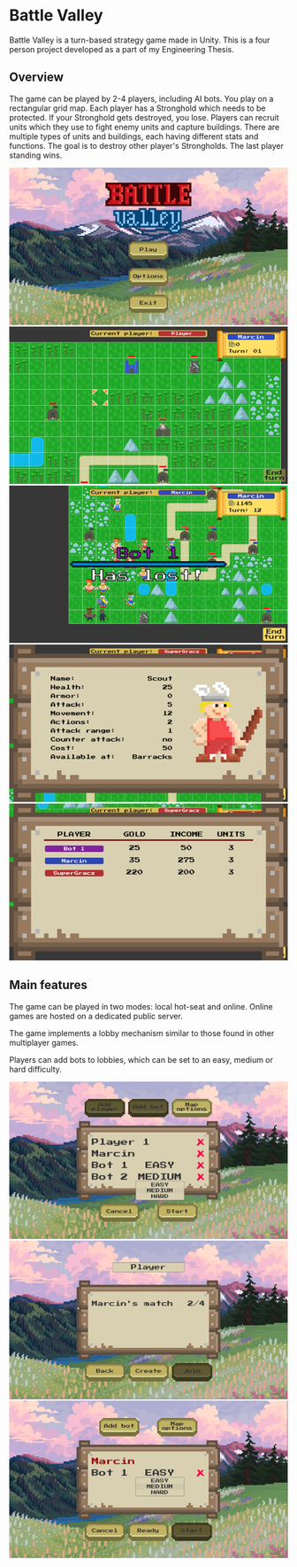 # Battle Valley
Battle Valley is a turn-based strategy game made in Unity. This is a four person project developed as a part of my Engineering Thesis.

## Overview
The game can be played by 2-4 players, including AI bots.
You play on a rectangular grid map. Each player has a Stronghold which needs to be protected. If your Stronghold gets destroyed, you lose. 
Players can recruit units which they use to fight enemy units and capture buildings. 
There are multiple types of units and buildings, each having different stats and functions. 
The goal is to destroy other player's Strongholds. The last player standing wins.

<img src="./images/menu.png"> 

<img src="./images/in_game_0.png"> 

<img src="./images/in_game_1.png"> 

<img src="./images/unit_stats.png"> 

<img src="./images/player_stats.png">

## Main features
The game can be played in two modes: local hot-seat and online. Online games are hosted on a dedicated public server.

The game implements a lobby mechanism similar to those found in other multiplayer games.

Players can add bots to lobbies, which can be set to an easy, medium or hard difficulty.

<img src="./images/local_lobby.png">

<img src="./images/lobby_select.png"> 

<img src="./images/online_lobby.png"> 
